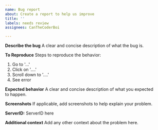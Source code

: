 ```yaml
---
name: Bug report
about: Create a report to help us improve
title: ''
labels: needs review
assignees: CanTheCoderBoi

---
```


**Describe the bug**
A clear and concise description of what the bug is.

**To Reproduce**
Steps to reproduce the behavior:
1. Go to '...'
2. Click on '....'
3. Scroll down to '....'
4. See error

**Expected behavior**
A clear and concise description of what you expected to happen.

**Screenshots**
If applicable, add screenshots to help explain your problem.

**ServerID:**
ServerID here

**Additional context**
Add any other context about the problem here.
